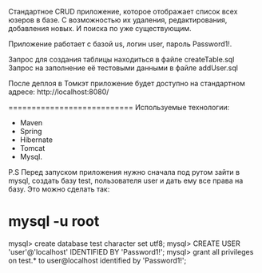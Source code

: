 
Cтандартное CRUD приложение, которое отображает список всех юзеров в базе. 
С возможностью их удаления, редактирования, добавления новых. И поиска по уже существующим.

Приложение работает с базой us, логин user, пароль Password1!.

Запрос для создания таблицы находиться в файле createTable.sql
Запрос на заполнение её тестовыми данными в файле addUser.sql

После деплоя в Томкэт приложение будет доступно на стандартном адресе:
http://localhost:8080/

===========================
Используемые технологии:
- Maven
- Spring
- Hibernate
- Tomcat
- Mysql.

P.S
Перед запуском приложения нужно сначала под рутом зайти в mysql, создать базу test, пользователя user и дать ему все права на базу.
Это можно сделать так:
  # mysql -u root
  mysql> create database test character set utf8;
  mysql> CREATE USER 'user'@'localhost' IDENTIFIED BY 'Password1!';
  mysql> grant all privileges on test.* to user@localhost identified by 'Password1!';
  
